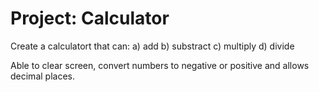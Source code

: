 # Project: Calculator

Create a calculatort that can:
a) add
b) substract
c) multiply
d) divide

Able to clear screen, convert numbers to negative or positive and allows decimal places.
